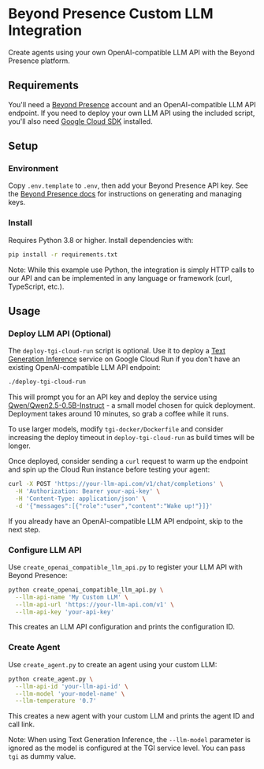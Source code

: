 # Beyond Presence Custom LLM Integration

Create agents using your own OpenAI-compatible LLM API with the Beyond Presence platform.

## Requirements

You'll need a [Beyond Presence](https://app.bey.chat) account and an OpenAI-compatible LLM API endpoint.
If you need to deploy your own LLM API using the included script, you'll also need [Google Cloud SDK](https://cloud.google.com/sdk/docs/install) installed.

## Setup

### Environment

Copy `.env.template` to `.env`, then add your Beyond Presence API key.
See the [Beyond Presence docs](https://docs.bey.dev/api-key#creating-and-managing-api-keys) for instructions on generating and managing keys.

### Install

Requires Python 3.8 or higher. Install dependencies with:

```sh
pip install -r requirements.txt
```

Note: While this example use Python, the integration is simply HTTP calls to our API and can be implemented in any language or framework (curl, TypeScript, etc.).

## Usage

### Deploy LLM API (Optional)

The `deploy-tgi-cloud-run` script is optional.
Use it to deploy a [Text Generation Inference](https://huggingface.co/docs/text-generation-inference) service on Google Cloud Run if you don't have an existing OpenAI-compatible LLM API endpoint:

```sh
./deploy-tgi-cloud-run
```

This will prompt you for an API key and deploy the service using [Qwen/Qwen2.5-0.5B-Instruct](https://huggingface.co/Qwen/Qwen2.5-0.5B-Instruct) - a small model chosen for quick deployment.
Deployment takes around 10 minutes, so grab a coffee while it runs.

To use larger models, modify `tgi-docker/Dockerfile` and consider increasing the deploy timeout in `deploy-tgi-cloud-run` as build times will be longer.

Once deployed, consider sending a `curl` request to warm up the endpoint and spin up the Cloud Run instance before testing your agent:

```sh
curl -X POST 'https://your-llm-api.com/v1/chat/completions' \
  -H 'Authorization: Bearer your-api-key' \
  -H 'Content-Type: application/json' \
  -d '{"messages":[{"role":"user","content":"Wake up!"}]}'
```

If you already have an OpenAI-compatible LLM API endpoint, skip to the next step.

### Configure LLM API

Use `create_openai_compatible_llm_api.py` to register your LLM API with Beyond Presence:

```sh
python create_openai_compatible_llm_api.py \
  --llm-api-name 'My Custom LLM' \
  --llm-api-url 'https://your-llm-api.com/v1' \
  --llm-api-key 'your-api-key'
```

This creates an LLM API configuration and prints the configuration ID.

### Create Agent

Use `create_agent.py` to create an agent using your custom LLM:

```sh
python create_agent.py \
  --llm-api-id 'your-llm-api-id' \
  --llm-model 'your-model-name' \
  --llm-temperature '0.7'
```

This creates a new agent with your custom LLM and prints the agent ID and call link.

Note: When using Text Generation Inference, the `--llm-model` parameter is ignored as the model is configured at the TGI service level. You can pass `tgi` as dummy value.
